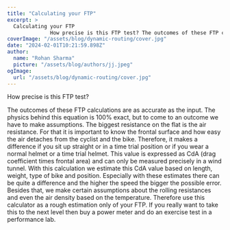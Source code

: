 ```yaml
---
title: "Calculating your FTP"
excerpt: >
  Calculating your FTP
              How precise is this FTP test? The outcomes of these FTP calculations are as accurate as the input. The physics behind this equation is 100% exact, but to come to...
coverImage: "/assets/blog/dynamic-routing/cover.jpg"
date: "2024-02-01T10:21:59.898Z"
author:
  name: "Rohan Sharma"
  picture: "/assets/blog/authors/jj.jpeg"
ogImage:
  url: "/assets/blog/dynamic-routing/cover.jpg"
---
```


How precise is this FTP test?

The outcomes of these FTP calculations are as accurate as the input. The physics behind this equation is 100% exact, but to come to an outcome we have to make assumptions. The biggest resistance on the flat is the air resistance. For that it is important to know the frontal surface and how easy the air detaches from the cyclist and the bike. Therefore, it makes a difference if you sit up straight or in a time trial position or if you wear a normal helmet or a time trial helmet. This value is expressed as CdA (drag coefficient times frontal area) and can only be measured precisely in a wind tunnel. With this calculation we estimate this CdA value based on length, weight, type of bike and position. Especially with these estimates there can be quite a difference and the higher the speed the bigger the possible error. Besides that, we make certain assumptions about the rolling resistances and even the air density based on the temperature. Therefore use this calculator as a rough estimation only of your FTP. If you really want to take this to the next level then buy a power meter and do an exercise test in a performance lab.